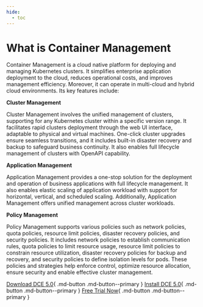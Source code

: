 ```yaml
---
hide:
  - toc
---
```


# What is Container Management

Container Management is a cloud native platform for deploying and managing Kubernetes clusters.
It simplifies enterprise application deployment to the cloud, reduces operational costs, and
improves management efficiency. Moreover, it can operate in multi-cloud and hybrid cloud environments.
Its key features include:

**Cluster Management**

Cluster Management involves the unified management of clusters, supporting for any Kubernetes cluster
within a specific version range. It facilitates rapid clusters deployment through the web UI
interface, adaptable to physical and virtual machines. One-click cluster upgrades ensure seamless
transitions, and it includes built-in disaster recovery and backup to safeguard business continuity.
It also enables full lifecycle management of clusters with OpenAPI capability.

**Application Management**

Application Management provides a one-stop solution for the deployment and operation of business
applications with full lifecycle management. It also enables elastic scaling of application workload
with support for horizontal, vertical, and scheduled scaling. Additionally, Application Management
offers unified management across cluster workloads.

**Policy Management**

Policy Management supports various policies such as network policies, quota policies, resource limit
policies, disaster recovery policies, and security policies. It includes network policies to establish
communication rules, quota policies to limit resource usage, resource limit policies to constrain
resource utilization, disaster recovery policies for backup and recovery, and security policies to
define isolation levels for pods. These policies and strategies help enforce control, optimize
resource allocation, ensure security and enable effective cluster management.

[Download DCE 5.0](../../download/dce5.md){ .md-button .md-button--primary }
[Install DCE 5.0](../../install/intro.md){ .md-button .md-button--primary }
[Free Trial Now](../../dce/license0.md){ .md-button .md-button--primary }
